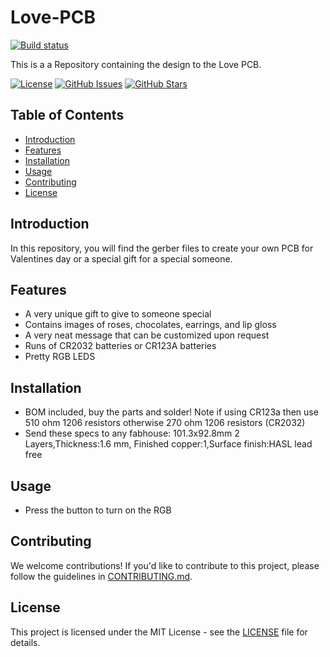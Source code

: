 # Love-PCB
[![Build status](https://ci.appveyor.com/api/projects/status/yc3leb1t5t6ue01i?svg=true)]()

This is a a Repository containing the design to the Love PCB.

[![License](https://img.shields.io/badge/License-Opensource-blue.svg)](https://opensource.org/licenses/MIT)
[![GitHub Issues](https://img.shields.io/github/issues/VoarL/Love-PCB.svg)](https://github.com/VoarL/Love-PCB/issues)
[![GitHub Stars](https://img.shields.io/github/stars/your_username/power-system-analysis-codes.svg)](https://github.com/VoarL/Love-PCB/stargazers)

## Table of Contents

- [Introduction](#introduction)
- [Features](#features)
- [Installation](#installation)
- [Usage](#usage)
- [Contributing](#contributing)
- [License](#license)

## Introduction

In this repository, you will find the gerber files to create your own PCB for Valentines day or a special gift for a special someone.

## Features

- A very unique gift to give to someone special
- Contains images of roses, chocolates, earrings, and lip gloss
- A very neat message that can be customized upon request
- Runs of CR2032 batteries or CR123A batteries
- Pretty RGB LEDS 

## Installation

- BOM included, buy the parts and solder! Note if using CR123a then use 510 ohm 1206 resistors otherwise 270 ohm 1206 resistors (CR2032)
- Send these specs to any fabhouse: 101.3x92.8mm 2 Layers,Thickness:1.6 mm, Finished copper:1,Surface finish:HASL lead free
  
## Usage

- Press the button to turn on the RGB
  
## Contributing

We welcome contributions! If you'd like to contribute to this project, please follow the guidelines in [CONTRIBUTING.md](CONTRIBUTING.md).

## License

This project is licensed under the MIT License - see the [LICENSE](LICENSE) file for details.

